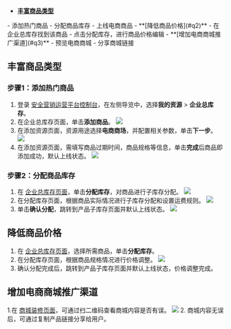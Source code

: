 - **[丰富商品类型](#q1)**
<dx-steps>
- 添加热门商品
- 分配商品库存
- 上线电商商品
</dx-steps>
- **[降低商品价格](#q2)**
<dx-steps>
- 在企业总库存找到该商品
- 点击分配库存，进行商品价格编辑
</dx-steps>
- **[增加电商商城推广渠道](#q3)**
<dx-steps>
-  预览电商商城
- 分享商城链接
</dx-steps>


## 丰富商品类型[](id:q1)
### 步骤1：添加热门商品
1. 登录 [安全营销运营平台控制台](https://console.cloud.tencent.com/smop/inventory/commodity_pool)，在左侧导览中，选择**我的资源** > **企业总库存**。
2. 在企业总库存页面，单击**添加商品**。
![](https://qcloudimg.tencent-cloud.cn/raw/f526db24de039eb7a772899e30bf402e.png)
2. 在添加资源页面，资源用途选择**电商商场**，并配置相关参数，单击**下一步**。
![](https://qcloudimg.tencent-cloud.cn/raw/57361e07b77e3b214cece8b2059dc468.png)
3. 在添加资源页面，需填写商品过期时间，商品规格等信息，单击**完成**后商品即添加成功，默认上线状态。
![](https://qcloudimg.tencent-cloud.cn/raw/8cdab994e7e7d1770453ce23c228d22c.png)

### 步骤2：分配商品库存
1. 在 [企业总库存页面](https://console.cloud.tencent.com/smop/inventory/commodity_pool)，单击**分配库存**，对商品进行子库存分配。
![](https://qcloudimg.tencent-cloud.cn/raw/e5109b91b67e029cb80d279303827ea1.png)
2. 在分配库存页面，根据商品实际情况进行子库存分配和设置运费规则。
![](https://qcloudimg.tencent-cloud.cn/raw/8c6ff7337d05bb7b39130caa843082f8.png)
2. 单击**确认分配**，跳转到产品子库存页面并默认上线状态。
![](https://qcloudimg.tencent-cloud.cn/raw/f135b04105d3c1b6066e67c52693f01f.png)

## 降低商品价格[](id:q2)
1. 在 [企业总库存页面](https://console.cloud.tencent.com/smop/inventory/commodity_pool)，选择所需商品，单击**分配库存**。
2. 在分配库存页面，根据商品规格情况进行价格调整。
![](https://qcloudimg.tencent-cloud.cn/raw/7fb174073a8833afaedde501ce48286f.png)
3. 确认分配完成后，跳转到产品子库存页面并默认上线状态，价格调整完成。


## 增加电商商城推广渠道[](id:q3)
1.在 [商城装修页面](https://console.cloud.tencent.com/smop/shop/shopDecoration)，可通过扫二维码查看商城内容是否有误。
![](https://qcloudimg.tencent-cloud.cn/raw/ac4f5af9d76dfc245ee4d73296e360e7.png)
2. 商城内容无误后，可通过复制产品链接分享给用户。





